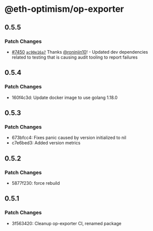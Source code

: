 # @eth-optimism/op-exporter

## 0.5.5

### Patch Changes

- [#7450](https://github.com/ethereum-optimism/optimism/pull/7450) [`ac90e16a7`](https://github.com/ethereum-optimism/optimism/commit/ac90e16a7f85c4f73661ae6023135c3d00421c1e) Thanks [@roninjin10](https://github.com/roninjin10)! - Updated dev dependencies related to testing that is causing audit tooling to report failures

## 0.5.4

### Patch Changes

- 160f4c3d: Update docker image to use golang 1.18.0

## 0.5.3

### Patch Changes

- 673bfcc4: Fixes panic caused by version initialized to nil
- c7e6bed3: Added version metrics

## 0.5.2

### Patch Changes

- 5877f230: force rebuild

## 0.5.1

### Patch Changes

- 3f563420: Cleanup op-exporter CI, renamed package
